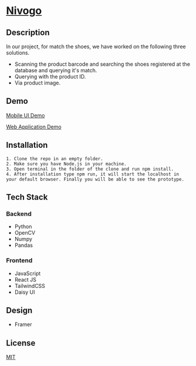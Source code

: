 # [Nivogo](nivogo2021.netlify.app)

## Description

In our project, for match the shoes, we have worked on the following three solutions.

- Scanning the product barcode and searching the shoes registered at the database and querying it's match.
- Querying with the product ID.
- Via product image.

## Demo

[Mobile UI Demo](https://framer.com/share/Eros-template--5kVokEzgea3oKlDpffVn/TsXBto6tu#TsXBto6tu)

[Web Application Demo](nivogo2021.netlify.app)

## Installation

    1. Clone the repo in an empty folder.
    2. Make sure you have Node.js in your machine.
    3. Open terminal in the folder of the clone and run npm install.
    4. After installation type npm run, it will start the localhost in your default browser. Finally you will be able to see the prototype.

## Tech Stack

### Backend

- Python
- OpenCV
- Numpy
- Pandas

### Frontend

- JavaScript
- React JS
- TailwindCSS
- Daisy UI

## Design

- Framer

## License

[MIT](https://choosealicense.com/licenses/mit/)
